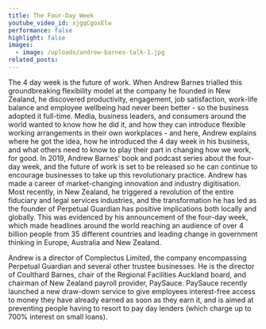 ```yaml
---
title: The Four-Day Week
youtube_video_id: xjgqCgoxElw
performance: false
highlight: false
images:
  - image: /uploads/andrew-barnes-talk-1.jpg
related_posts:
---
```


The 4 day week is the future of work. When Andrew Barnes trialled this groundbreaking flexibility model at the company he founded in New Zealand, he discovered productivity, engagement, job satisfaction, work-life balance and employee wellbeing had never been better - so the business adopted it full-time. Media, business leaders, and consumers around the world wanted to know how he did it, and how they can introduce flexible working arrangements in their own workplaces - and here, Andrew explains where he got the idea, how he introduced the 4 day week in his business, and what others need to know to play their part in changing how we work, for good. In 2019, Andrew Barnes' book and podcast series about the four-day week, and the future of work is set to be released so he can continue to encourage businesses to take up this revolutionary practice. Andrew has made a career of market-changing innovation and industry digitisation. Most recently, in New Zealand, he triggered a revolution of the entire fiduciary and legal services industries, and the transformation he has led as the founder of Perpetual Guardian has positive implications both locally and globally. This was evidenced by his announcement of the four-day week, which made headlines around the world reaching an audience of over 4 billion people from 35 different countries and leading change in government thinking in Europe, Australia and New Zealand.

Andrew is a director of Complectus Limited, the company encompassing Perpetual Guardian and several other trustee businesses. He is the director of Coulthard Barnes, chair of the Regional Facilities Auckland board, and chairman of New Zealand payroll provider, PaySauce. PaySauce recently launched a new draw-down service to give employees interest-free access to money they have already earned as soon as they earn it, and is aimed at preventing people having to resort to pay day lenders (which charge up to 700% interest on small loans).